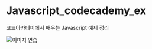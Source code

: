 # Javascript_codecademy_ex

코드아카데미에서 배우는 Javascript 예제 정리

![이미지 연습](https://upload.wikimedia.org/wikipedia/ko/b/b8/1917%EC%98%81%ED%99%94_%ED%8F%AC%EC%8A%A4%ED%84%B0.jpg)

